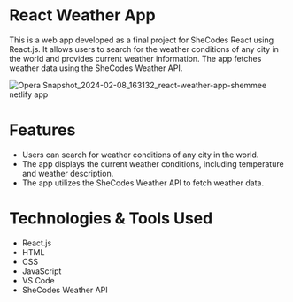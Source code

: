 # React Weather App
This is a web app developed as a final project for SheCodes React using React.js. It allows users to search for the weather conditions of any city in the world and provides current weather information. The app fetches weather data using the SheCodes Weather API.

![Opera Snapshot_2024-02-08_163132_react-weather-app-shemmee netlify app](https://github.com/s-shemmee/React-Weather-App/assets/56132945/a3aea312-a726-40c6-93bb-45261ecddcad)

# Features
- Users can search for weather conditions of any city in the world.
- The app displays the current weather conditions, including temperature and weather description.
- The app utilizes the SheCodes Weather API to fetch weather data.

# Technologies & Tools Used
- React.js
- HTML
- CSS
- JavaScript
- VS Code
- SheCodes Weather API
